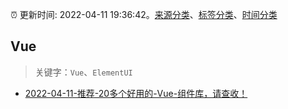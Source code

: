 :alarm_clock: 更新时间: 2022-04-11 19:36:42。[来源分类](../README.md)、[标签分类](../TAGS.md)、[时间分类](../TIMELINE.md)

## Vue


> 关键字：`Vue`、`ElementUI`



- [2022-04-11-推荐-20多个好用的-Vue-组件库，请查收！](https://toutiao.io/k/sskayyw) 